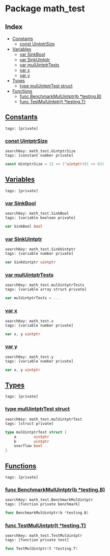 # Package math_test

## Index

* [Constants](#const)
    * [const UintptrSize](#UintptrSize)
* [Variables](#var)
    * [var SinkBool](#SinkBool)
    * [var SinkUintptr](#SinkUintptr)
    * [var mulUintptrTests](#mulUintptrTests)
    * [var x](#x)
    * [var y](#y)
* [Types](#type)
    * [type mulUintptrTest struct](#mulUintptrTest)
* [Functions](#func)
    * [func BenchmarkMulUintptr(b *testing.B)](#BenchmarkMulUintptr)
    * [func TestMulUintptr(t *testing.T)](#TestMulUintptr)


## <a id="const" href="#const">Constants</a>

```
tags: [private]
```

### <a id="UintptrSize" href="#UintptrSize">const UintptrSize</a>

```
searchKey: math_test.UintptrSize
tags: [constant number private]
```

```Go
const UintptrSize = 32 << (^uintptr(0) >> 63)
```

## <a id="var" href="#var">Variables</a>

```
tags: [private]
```

### <a id="SinkBool" href="#SinkBool">var SinkBool</a>

```
searchKey: math_test.SinkBool
tags: [variable boolean private]
```

```Go
var SinkBool bool
```

### <a id="SinkUintptr" href="#SinkUintptr">var SinkUintptr</a>

```
searchKey: math_test.SinkUintptr
tags: [variable number private]
```

```Go
var SinkUintptr uintptr
```

### <a id="mulUintptrTests" href="#mulUintptrTests">var mulUintptrTests</a>

```
searchKey: math_test.mulUintptrTests
tags: [variable array struct private]
```

```Go
var mulUintptrTests = ...
```

### <a id="x" href="#x">var x</a>

```
searchKey: math_test.x
tags: [variable number private]
```

```Go
var x, y uintptr
```

### <a id="y" href="#y">var y</a>

```
searchKey: math_test.y
tags: [variable number private]
```

```Go
var x, y uintptr
```

## <a id="type" href="#type">Types</a>

```
tags: [private]
```

### <a id="mulUintptrTest" href="#mulUintptrTest">type mulUintptrTest struct</a>

```
searchKey: math_test.mulUintptrTest
tags: [struct private]
```

```Go
type mulUintptrTest struct {
	a        uintptr
	b        uintptr
	overflow bool
}
```

## <a id="func" href="#func">Functions</a>

```
tags: [private]
```

### <a id="BenchmarkMulUintptr" href="#BenchmarkMulUintptr">func BenchmarkMulUintptr(b *testing.B)</a>

```
searchKey: math_test.BenchmarkMulUintptr
tags: [function private benchmark]
```

```Go
func BenchmarkMulUintptr(b *testing.B)
```

### <a id="TestMulUintptr" href="#TestMulUintptr">func TestMulUintptr(t *testing.T)</a>

```
searchKey: math_test.TestMulUintptr
tags: [function private test]
```

```Go
func TestMulUintptr(t *testing.T)
```

